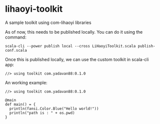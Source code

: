 # lihaoyi-toolkit
A sample toolkit using com-lihaoyi libraries


As of now, this needs to be published locally. You can do it using the command:
```
scala-cli --power publish local --cross LiHaoyiToolkit.scala publish-conf.scala
```

Once this is published locally, we can use the custom toolkit in scala-cli app:
```
//> using toolkit com.yadavan88:0.1.0
```

An working example:
```
//> using toolkit com.yadavan88:0.1.0

@main
def main() = {
  println(fansi.Color.Blue("Hello world!"))
  println("path is : " + os.pwd)
}

```
